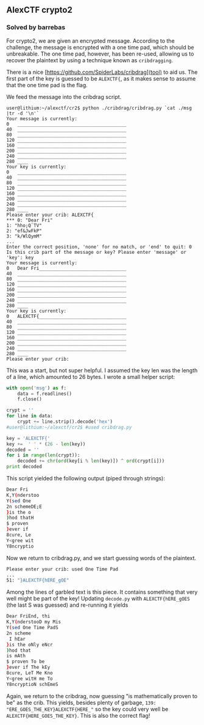 AlexCTF crypto2
---

### Solved by barrebas

For crypto2, we are given an encrypted message. According to the challenge, the message is encrypted with a one time pad, which should be unbreakable. The one time pad, however, has been re-used, allowing us to recover the plaintext by using a technique known as ```cribdragging```.

There is a nice [https://github.com/SpiderLabs/cribdrag](tool) to aid us. The first part of the key is guessed to be ```ALEXCTF{```, as it makes sense to assume that the one time pad is the flag.

We feed the message into the cribdrag script.

```
user@lithium:~/alexctf/cr2$ python ./cribdrag/cribdrag.py `cat ./msg |tr -d '\n'`
Your message is currently:
0	________________________________________
40	________________________________________
80	________________________________________
120	________________________________________
160	________________________________________
200	________________________________________
240	________________________________________
280	____
Your key is currently:
0	________________________________________
40	________________________________________
80	________________________________________
120	________________________________________
160	________________________________________
200	________________________________________
240	________________________________________
280	____
Please enter your crib: ALEXCTF{
*** 0: "Dear Fri"
1: "hho;Q`TV"
2: "ef&JwFkP"
3: "k/WlQymM"
...
Enter the correct position, 'none' for no match, or 'end' to quit: 0
Is this crib part of the message or key? Please enter 'message' or 'key': key
Your message is currently:
0	Dear Fri________________________________
40	________________________________________
80	________________________________________
120	________________________________________
160	________________________________________
200	________________________________________
240	________________________________________
280	____
Your key is currently:
0	ALEXCTF{________________________________
40	________________________________________
80	________________________________________
120	________________________________________
160	________________________________________
200	________________________________________
240	________________________________________
280	____
Please enter your crib: 
```


This was a start, but not super helpful. I assumed the key len was the length of a line, which amounted to 26 bytes. I wrote a small helper script:

```python
with open('msg') as f:
	data = f.readlines()
	f.close()

crypt = ''
for line in data:
	crypt += line.strip().decode('hex')
#user@lithium:~/alexctf/cr2$ #used cribdrag.py 

key = 'ALEXCTF{'
key +=  ' ' * (26 - len(key))
decoded = ''
for i in range(len(crypt)):
	decoded += chr(ord(key[i % len(key)]) ^ ord(crypt[i]))
print decoded
```

This script yielded the following output (piped through strings):

```bash
Dear Fri
K,Y(nderstoo
Y(sed One 
2n schemeDE;E
}is the o
)hod thatH
$ proven 
}ever if 
8cure, Le
Y<gree wit
Y8ncryptio
```

Now we return to cribdrag.py, and we start guessing words of the plaintext. 

```bash
Please enter your crib: used One Time Pad
...
51: "}ALEXCTF{hERE_gOE"
```

Among the lines of garbled text is this piece. It contains something that very well might be part of the key! Updating ```decode.py``` with ```ALEXCTF{hERE_gOES``` (the last S was guessed) and re-running it yields

```bash
Dear FriEnd, thi
K,Y(nderstooD my Mis
Y(sed One Time PadS
2n scheme
 I hEar
}is the oNly eNcr
)hod that
is mAth
$ proven To be
}ever if The kEy 
8cure, LeT Me Kno
Y<gree witH me To 
Y8ncryptioN schEmeS
```

Again, we return to the cribdrag, now guessing "is mathematically proven to be" as the crib. This yields, besides plenty of garbage, ```139: "ERE_GOES_THE_KEY}ALEXCTF{HERE_"``` so the key could very well be ```ALEXCTF{HERE_GOES_THE_KEY}```. This is also the correct flag!

